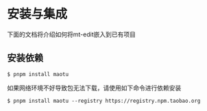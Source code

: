 # 安装与集成
下面的文档将介绍如何将mt-edit嵌入到已有项目


## 安装依赖
```shell
$ pnpm install maotu
```

如果网络环境不好导致包无法下载，请使用如下命令进行依赖安装

```shell
$ pnpm install maotu --registry https://registry.npm.taobao.org
```